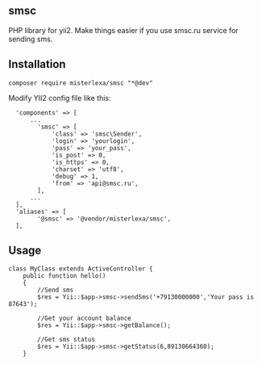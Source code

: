 smsc
-----
PHP library for yii2. Make things easier if you use smsc.ru service for sending sms.

Installation
-----
```
composer require misterlexa/smsc "*@dev"
```
Modify YII2 config file like this:
```
  'components' => [
      ...
        'smsc' => [
            'class' => 'smsc\Sender',
            'login' => 'yourlogin',
            'pass' => 'your_pass',
            'is_post' => 0,
            'is_https' => 0,
            'charset' => 'utf8',
            'debug' => 1,
            'from' => 'api@smsc.ru',
        ],
      ...
  ],
  'aliases' => [
        '@smsc' => '@vendor/misterlexa/smsc',
  ],

```
Usage
-----
```
class MyClass extends ActiveController {
    public function hello()
    {
        //Send sms
        $res = Yii::$app->smsc->sendSms('+79130000000','Your pass is 87643');
        
        //Get your account balance
        $res = Yii::$app->smsc->getBalance();
        
        //Get sms status
        $res = Yii::$app->smsc->getStatus(6,89130664360);
    }
```
